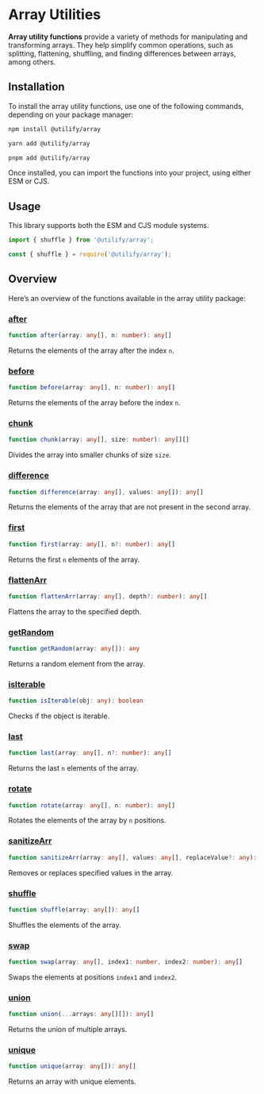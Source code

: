 # Array Utilities

**Array utility functions** provide a variety of methods for manipulating and transforming arrays. They help simplify common operations, such as splitting, flattening, shuffling, and finding differences between arrays, among others.

## Installation

To install the array utility functions, use one of the following commands, depending on your package manager:

```bash [npm]
npm install @utilify/array
```

```bash [yarn]
yarn add @utilify/array
```

```bash [pnpm]
pnpm add @utilify/array
```

Once installed, you can import the functions into your project, using either ESM or CJS.

## Usage

This library supports both the ESM and CJS module systems.

```typescript [esm]
import { shuffle } from '@utilify/array'; 
```

```javascript [cjs]
const { shuffle } = require('@utilify/array');  
```

## Overview

Here’s an overview of the functions available in the array utility package:

### [after](./after.md)  
```typescript  
function after(array: any[], n: number): any[]  
```  
Returns the elements of the array after the index `n`.  

### [before](./before.md)  
```typescript  
function before(array: any[], n: number): any[]  
```  
Returns the elements of the array before the index `n`.  

### [chunk](./chunk.md)  
```typescript  
function chunk(array: any[], size: number): any[][]  
```  
Divides the array into smaller chunks of size `size`.  

### [difference](./difference.md)  
```typescript  
function difference(array: any[], values: any[]): any[]  
```  
Returns the elements of the array that are not present in the second array.  

### [first](./first.md)  
```typescript  
function first(array: any[], n?: number): any[]  
```  
Returns the first `n` elements of the array.  

### [flattenArr](./flattenArr.md)  
```typescript  
function flattenArr(array: any[], depth?: number): any[]  
```  
Flattens the array to the specified depth.  

### [getRandom](./getRandom.md)  
```typescript  
function getRandom(array: any[]): any  
```  
Returns a random element from the array.  

### [isIterable](./isIterable.md)  
```typescript  
function isIterable(obj: any): boolean  
```  
Checks if the object is iterable.  

### [last](./last.md)  
```typescript  
function last(array: any[], n?: number): any[]  
```  
Returns the last `n` elements of the array.  

### [rotate](./rotate.md)  
```typescript  
function rotate(array: any[], n: number): any[]  
```  
Rotates the elements of the array by `n` positions.  

### [sanitizeArr](./sanitizeArr.md)  
```typescript  
function sanitizeArr(array: any[], values: any[], replaceValue?: any): any[]  
```  
Removes or replaces specified values in the array.  

### [shuffle](./shuffle.md)  
```typescript  
function shuffle(array: any[]): any[]  
```  
Shuffles the elements of the array.  

### [swap](./swap.md)  
```typescript  
function swap(array: any[], index1: number, index2: number): any[]  
```  
Swaps the elements at positions `index1` and `index2`.  

### [union](./union.md)  
```typescript  
function union(...arrays: any[][]): any[]  
```  
Returns the union of multiple arrays.  

### [unique](./unique.md)  
```typescript  
function unique(array: any[]): any[]  
```  
Returns an array with unique elements.